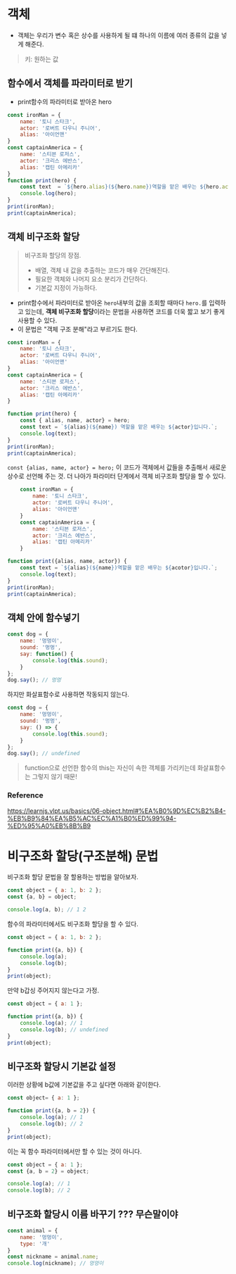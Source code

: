 # 객체
- 객체는 우리가 변수 혹은 상수를 사용하게 될 떄 하나의 이름에 여러 종류의 값을 넣게 해준다.
> 키: 원하는 값
## 함수에서 객체를 파라미터로 받기
- print함수의 파라미터로 받아온 hero
``` javascript
const ironMan = {
    name: '토니 스타크',
    actor: '로버트 다우니 주니어',
    alias: '아이언맨'
}
const captainAmerica = {
    name: '스티븐 로저스',
    actor: '크리스 에반스',
    alias: '캡틴 아메리카'
}
function print(hero) {
    const text  = `${hero.alias}(${hero.name})역할을 맡은 배우는 ${hero.actor}입니다.`;
    console.log(hero);
}
print(ironMan);
print(captainAmerica);
```

## 객체 비구조화 할당
> 비구조화 할당의 장점.
> - 배열, 객체 내 값을 추출하는 코드가 매우 간단해진다.
> - 필요한 객체와 나머지 요소 분리가 간단하다.
> - 기본값 지정이 가능하다.
- print함수에서 파라미터로 받아온 `hero`내부의 값을 조회할 때마다 `hero.`를 입력하고 있는데, **객체 비구조화 할당**이라는 문법을 사용하면 코드를 더욱 짧고 보기 좋게 사용할 수 있다.
- 이 문법은 "객체 구조 분해"라고 부르기도 한다.
``` javascript
const ironMan = {
    name: '토니 스타크',
    actor: '로버트 다우니 주니어',
    alias: '아이언맨'
}
const captainAmerica = {
    name: '스티븐 로저스',
    actor: '크리스 에반스',
    alias: '캡틴 아메리카'
}

function print(hero) {
    const { alias, name, actor} = hero;
    const text = `${alias}(${name}) 역할을 맡은 배우는 ${actor}입니다.`;
    console.log(text);
}
print(ironMan);
print(captainAmerica);
```
`const {alias, name, actor} = hero;`
이 코드가 객체에서 값들을 추출해서 새로운 상수로 선언해 주는 것.
더 나아가 파라미터 단계에서 객체 비구조화 할당을 할 수 있다.
``` javascript
    const ironMan = {
        name: '토니 스타크',
        actor: '로버트 다우니 주니어',
        alias: '아이언맨'
    }
    const captainAmerica = {
        name: '스티븐 로저스',
        actor: '크리스 에반스',
        alias: '캡틴 아메리카'
    }

function print({alias, name, actor}) {
    const text = `${alias}(${name})역할을 맡은 배우는 ${acotor}입니다.`;
    console.log(text);
}
print(ironMan);
print(captainAmerica);
```

## 객체 안에 함수넣기
``` javascript
const dog = {
    name: '멍멍이',
    sound: '멍멍',
    say: function() {
        console.log(this.sound);
    } 
};
dog.say(); // 멍멍
```

하지만 화살표함수로 사용하면 작동되지 않는다.
``` javascript
const dog = {
    name: '멍멍이',
    sound: '멍멍',
    say: () => {
        console.log(this.sound);
    } 
};
dog.say(); // undefined
```
> function으로 선언한 함수의 this는 자신이 속한 객체를 가리키는데 화살표함수는 그렇지 않기 때문!




### Reference
https://learnjs.vlpt.us/basics/06-object.html#%EA%B0%9D%EC%B2%B4-%EB%B9%84%EA%B5%AC%EC%A1%B0%ED%99%94-%ED%95%A0%EB%8B%B9


# 비구조화 할당(구조분해) 문법
비구조화 할당 문법을 잘 할용하는 방법을 알아보자.
``` javascript
const object = { a: 1, b: 2 };
const {a, b} = object;

console.log(a, b); // 1 2
```
함수의 파라미터에서도 비구조화 할당을 할 수 있다.
``` javascript
const object = { a: 1, b: 2 };

function print({a, b}) {
    console.log(a);
    console.log(b);
}
print(object);
```

만약 b갑싱 주어지지 않는다고 가정.
``` javascript
const object = { a: 1 };

function print({a, b}) {
    console.log(a); // 1
    console.log(b); // undefined
}
print(object);
```

## 비구조화 할당시 기본값 설정
이러한 상황에 b값에 기본값을 주고 싶다면 아래와 같이한다.
``` javascript
const object= { a: 1 };

function print({a, b = 2}) {
    console.log(a); // 1
    console.log(b); // 2
}
print(object);
```
이는 꼭 함수 파라미터에서만 할 수 있는 것이 아니다.
``` javascript
const object = { a: 1 };
const {a, b = 2} = object;

console.log(a); // 1
console.log(b); // 2
```

## 비구조화 할당시 이름 바꾸기 ??? 무슨말이야
``` javascript
const animal = {
    name: '멍멍이',
    type: '개'
}
const nickname = animal.name;
console.log(nickname); // 멍멍이
```
